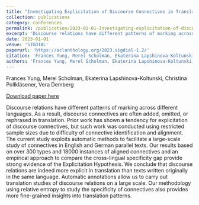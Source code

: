 ```yaml
---
title: "Investigating Explicitation of Discourse Connectives in Translation using Automatic Annotations"
collection: publications
category: conferences
permalink: /publication/2023-01-01-Investigating-explicitation-of-discourse-connective
excerpt: 'Discourse relations have different patterns of marking across different languages. As a result, discourse connectives are often added, omitted, or rephrased in translation. Prior work has shown a tendency for explicitation of discourse connectives, but such work was conducted using restricted sample sizes due to difficulty of connective identification and alignment. The current study exploits automatic methods to facilitate a large-scale study of connectives in English and German parallel texts. Our results based on over 300 types and 18000 instances of aligned connectives and an empirical approach to compare the cross-lingual specificity gap provide strong evidence of the Explicitation Hypothesis. We conclude that discourse relations are indeed more explicit in translation than texts written originally in the same language. Automatic annotations allow us to carry out translation studies of discourse relations on a large scale. Our methodology using relative entropy to study the specificity of connectives also provides more fine-grained insights into translation patterns.'
date: 2023-01-01
venue: 'SIGDIAL'
paperurl: 'https://aclanthology.org/2023.sigdial-1.2/'
citation: 'Frances Yung, Merel Scholman, Ekaterina Lapshinova-Koltunski, Christina Pollkläsener, Vera DembergSIGDIAL 2023'
authors: 'Frances Yung, Merel Scholman, Ekaterina Lapshinova-Koltunski, Christina Pollkläsener, Vera Demberg'
---
```

Frances Yung, Merel Scholman, Ekaterina Lapshinova-Koltunski, Christina Pollkläsener, Vera Demberg

<a href='https://aclanthology.org/2023.sigdial-1.2/'>Download paper here</a>

Discourse relations have different patterns of marking across different languages. As a result, discourse connectives are often added, omitted, or rephrased in translation. Prior work has shown a tendency for explicitation of discourse connectives, but such work was conducted using restricted sample sizes due to difficulty of connective identification and alignment. The current study exploits automatic methods to facilitate a large-scale study of connectives in English and German parallel texts. Our results based on over 300 types and 18000 instances of aligned connectives and an empirical approach to compare the cross-lingual specificity gap provide strong evidence of the Explicitation Hypothesis. We conclude that discourse relations are indeed more explicit in translation than texts written originally in the same language. Automatic annotations allow us to carry out translation studies of discourse relations on a large scale. Our methodology using relative entropy to study the specificity of connectives also provides more fine-grained insights into translation patterns.
